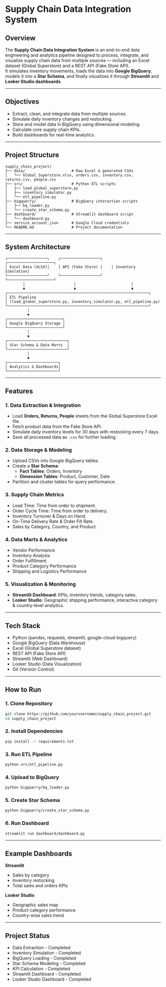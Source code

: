 # Supply Chain Data Integration System

## Overview

The **Supply Chain Data Integration System** is an end-to-end data engineering and analytics pipeline designed to process, integrate, and visualize supply chain data from multiple sources — including an Excel dataset (Global Superstore) and a REST API (Fake Store API).  
It simulates inventory movements, loads the data into **Google BigQuery**, models it into a **Star Schema**, and finally visualizes it through **Streamlit** and **Looker Studio dashboards**.

---

## Objectives

- Extract, clean, and integrate data from multiple sources.
- Simulate daily inventory changes and restocking.
- Store and model data in BigQuery using dimensional modeling.
- Calculate core supply chain KPIs.
- Build dashboards for real-time analytics.

---

## Project Structure

```
supply_chain_project/
├── data/                     # Raw Excel & generated CSVs
│   └── Global_Superstore.xlsx, orders.csv, inventory.csv, returns.csv, people.csv
├── src/                      # Python ETL scripts
│   ├── load_global_superstore.py
│   ├── inventory_simulator.py
│   └── etl_pipeline.py
├── bigquerry/                # BigQuery interaction scripts
│   ├── bq_loader.py
│   └── create_star_schema.py
├── dashboard/                # Streamlit dashboard script
│   └── dashboard.py
├── service_account.json      # Google Cloud credentials
└── README.md                 # Project documentation
```

---

## System Architecture

```
┌──────────────────┐    ┌──────────────────┐    ┌─────────────────────┐
│ Excel Data (XLSX)│    │ API (Fake Store) │    | Inventory Simulation│
└──────────────────┘    └──────────────────┘    └─────────────────────┘
        │                      │                         │
        ▼                      ▼                         ▼
┌────────────────────────────────────────────────────────────────┐
│ ETL Pipeline                                                    
│ (load_global_superstore.py, inventory_simulator.py, etl_pipeline.py) 
└────────────────────────────────────────────────────────────────┘
          │
          ▼
┌─────────────────────────┐
│ Google BigQuery Storage │
└─────────────────────────┘
          │
          ▼
┌───────────────────────────┐
│ Star Schema & Data Marts  │
└───────────────────────────┘
          │
          ▼
┌───────────────────────┐
│ Analytics & Dashboards│
└───────────────────────┘
```

---

## Features

### 1. Data Extraction & Integration
- Load **Orders, Returns, People** sheets from the Global Superstore Excel file.
- Fetch product data from the Fake Store API.
- Simulate daily inventory levels for 30 days with restocking every 7 days.
- Save all processed data as `.csv` for further loading.

### 2. Data Storage & Modeling
- Upload CSVs into Google BigQuery tables.
- Create a **Star Schema**:
  - **Fact Tables**: Orders, Inventory
  - **Dimension Tables**: Product, Customer, Date
- Partition and cluster tables for query performance.

### 3. Supply Chain Metrics
- Lead Time: Time from order to shipment.
- Order Cycle Time: Time from order to delivery.
- Inventory Turnover & Days on Hand.
- On-Time Delivery Rate & Order Fill Rate.
- Sales by Category, Country, and Product.

### 4. Data Marts & Analytics
- Vendor Performance
- Inventory Analysis
- Order Fulfillment
- Product Category Performance
- Shipping and Logistics Performance

### 5. Visualization & Monitoring
- **Streamlit Dashboard**: KPIs, inventory trends, category sales.
- **Looker Studio**: Geographic shipping performance, interactive category & country-level analytics.

---

## Tech Stack

- Python (pandas, requests, streamlit, google-cloud-bigquery)
- Google BigQuery (Data Warehouse)
- Excel (Global Superstore dataset)
- REST API (Fake Store API)
- Streamlit (Web Dashboard)
- Looker Studio (Data Visualization)
- Git (Version Control)

---

## How to Run

### 1. Clone Repository
```bash
git clone https://github.com/yourusername/supply_chain_project.git
cd supply_chain_project
```

### 2. Install Dependencies
```bash
pip install -r requirements.txt
```

### 3. Run ETL Pipeline
```bash
python src/etl_pipeline.py
```

### 4. Upload to BigQuery
```bash
python bigquerry/bq_loader.py
```

### 5. Create Star Schema
```bash
python bigquerry/create_star_schema.py
```

### 6. Run Dashboard
```bash
streamlit run dashboard/dashboard.py
```

---

## Example Dashboards

**Streamlit**
- Sales by category
- Inventory restocking
- Total sales and orders KPIs

**Looker Studio**
- Geographic sales map
- Product category performance
- Country-wise sales trend

---

## Project Status

- Data Extraction - Completed
- Inventory Simulation - Completed
- BigQuery Loading - Completed
- Star Schema Modeling - Completed
- KPI Calculation - Completed
- Streamlit Dashboard - Completed
- Looker Studio Dashboard - Completed
